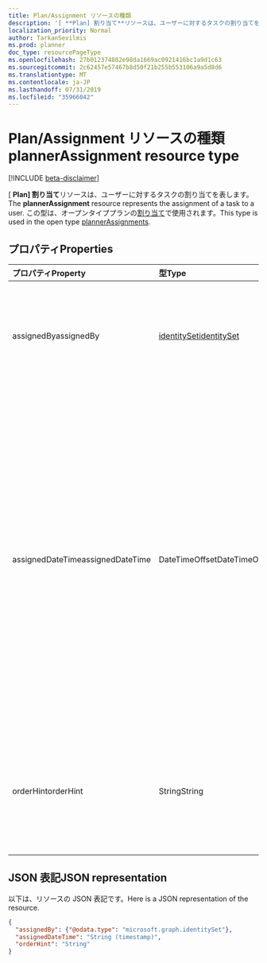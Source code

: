 ```yaml
---
title: Plan/Assignment リソースの種類
description: '[ **Plan] 割り当て**リソースは、ユーザーに対するタスクの割り当てを表します。 この型は、オープンタイププランの割り当てで使用されます。'
localization_priority: Normal
author: TarkanSevilmis
ms.prod: planner
doc_type: resourcePageType
ms.openlocfilehash: 27b012374882e98da1669ac0921416bc1a9d1c63
ms.sourcegitcommit: 2c62457e57467b8d50f21b255b553106a9a5d8d6
ms.translationtype: MT
ms.contentlocale: ja-JP
ms.lasthandoff: 07/31/2019
ms.locfileid: "35966042"
---
```

# <a name="plannerassignment-resource-type"></a><span data-ttu-id="88eed-104">Plan/Assignment リソースの種類</span><span class="sxs-lookup"><span data-stu-id="88eed-104">plannerAssignment resource type</span></span>

[!INCLUDE [beta-disclaimer](../../includes/beta-disclaimer.md)]

<span data-ttu-id="88eed-105">[ **Plan] 割り当て**リソースは、ユーザーに対するタスクの割り当てを表します。</span><span class="sxs-lookup"><span data-stu-id="88eed-105">The **plannerAssignment** resource represents the assignment of a task to a user.</span></span> <span data-ttu-id="88eed-106">この型は、オープンタイププランの[割り当て](plannerassignments.md)で使用されます。</span><span class="sxs-lookup"><span data-stu-id="88eed-106">This type is used in the open type [plannerAssignments](plannerassignments.md).</span></span>


## <a name="properties"></a><span data-ttu-id="88eed-107">プロパティ</span><span class="sxs-lookup"><span data-stu-id="88eed-107">Properties</span></span>
| <span data-ttu-id="88eed-108">プロパティ</span><span class="sxs-lookup"><span data-stu-id="88eed-108">Property</span></span>     | <span data-ttu-id="88eed-109">型</span><span class="sxs-lookup"><span data-stu-id="88eed-109">Type</span></span>   |<span data-ttu-id="88eed-110">説明</span><span class="sxs-lookup"><span data-stu-id="88eed-110">Description</span></span>|
|:---------------|:--------|:----------|
|<span data-ttu-id="88eed-111">assignedBy</span><span class="sxs-lookup"><span data-stu-id="88eed-111">assignedBy</span></span>|[<span data-ttu-id="88eed-112">identitySet</span><span class="sxs-lookup"><span data-stu-id="88eed-112">identitySet</span></span>](identityset.md)|<span data-ttu-id="88eed-113">タスクの割り当てを実行したユーザーの id。つまり、割り当てまたは。</span><span class="sxs-lookup"><span data-stu-id="88eed-113">The identity of the user that performed the assignment of the task, i.e. the assignor.</span></span>|
|<span data-ttu-id="88eed-114">assignedDateTime</span><span class="sxs-lookup"><span data-stu-id="88eed-114">assignedDateTime</span></span>|<span data-ttu-id="88eed-115">DateTimeOffset</span><span class="sxs-lookup"><span data-stu-id="88eed-115">DateTimeOffset</span></span>|<span data-ttu-id="88eed-116">タスクが割り当てられた日時。</span><span class="sxs-lookup"><span data-stu-id="88eed-116">The time at which the task was assigned.</span></span> <span data-ttu-id="88eed-117">Timestamp 型は、ISO 8601 形式を使用して日付と時刻の情報を表し、必ず UTC 時間です。</span><span class="sxs-lookup"><span data-stu-id="88eed-117">The Timestamp type represents date and time information using ISO 8601 format and is always in UTC time.</span></span> <span data-ttu-id="88eed-118">たとえば、2014 年 1 月 1 日午前 0 時 (UTC) は、次のようになります。`'2014-01-01T00:00:00Z'`</span><span class="sxs-lookup"><span data-stu-id="88eed-118">For example, midnight UTC on Jan 1, 2014 would look like this: `'2014-01-01T00:00:00Z'`</span></span>|
|<span data-ttu-id="88eed-119">orderHint</span><span class="sxs-lookup"><span data-stu-id="88eed-119">orderHint</span></span>|<span data-ttu-id="88eed-120">String</span><span class="sxs-lookup"><span data-stu-id="88eed-120">String</span></span>|<span data-ttu-id="88eed-121">タスクの担当者を注文するために使用されるヒント。</span><span class="sxs-lookup"><span data-stu-id="88eed-121">Hint used to order assignees in a task.</span></span> <span data-ttu-id="88eed-122">この形式は、[ここで](planner-order-hint-format.md)説明するように定義されています。</span><span class="sxs-lookup"><span data-stu-id="88eed-122">The format is defined as outlined [here](planner-order-hint-format.md).</span></span>|

## <a name="json-representation"></a><span data-ttu-id="88eed-123">JSON 表記</span><span class="sxs-lookup"><span data-stu-id="88eed-123">JSON representation</span></span>
<span data-ttu-id="88eed-124">以下は、リソースの JSON 表記です。</span><span class="sxs-lookup"><span data-stu-id="88eed-124">Here is a JSON representation of the resource.</span></span>

<!-- {
  "blockType": "resource",
  "optionalProperties": [

  ],
  "@odata.type": "microsoft.graph.plannerAssignment"
}-->

```json
{
  "assignedBy": {"@odata.type": "microsoft.graph.identitySet"},
  "assignedDateTime": "String (timestamp)",
  "orderHint": "String"
}

```

<!-- uuid: 8fcb5dbc-d5aa-4681-8e31-b001d5168d79
2015-10-25 14:57:30 UTC -->
<!--
{
  "type": "#page.annotation",
  "description": "plannerAssignment resource",
  "keywords": "",
  "section": "documentation",
  "tocPath": "",
  "suppressions": []
}
-->

